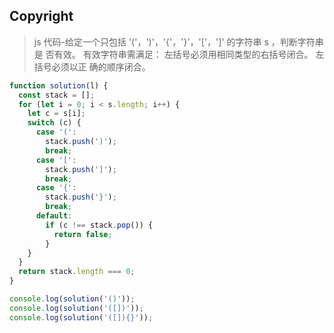 ## Copyright

> js 代码-给定一个只包括 '('，')'，'{'，'}'，'['，']' 的字符串 s ，判断字符串是
> 否有效。 有效字符串需满足： 左括号必须用相同类型的右括号闭合。 左括号必须以正
> 确的顺序闭合。

```javascript
function solution(l) {
  const stack = [];
  for (let i = 0; i < s.length; i++) {
    let c = s[i];
    switch (c) {
      case '(':
        stack.push(')');
        break;
      case '[':
        stack.push(']');
        break;
      case '{':
        stack.push('}');
        break;
      default:
        if (c !== stack.pop()) {
          return false;
        }
    }
  }
  return stack.length === 0;
}

console.log(solution('()'));
console.log(solution('([])'));
console.log(solution('([]){}'));
```
